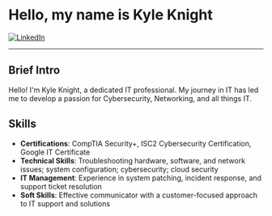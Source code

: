 # Hello, my name is Kyle Knight

[![LinkedIn](https://img.shields.io/badge/LinkedIn-Profile-blue)](https://www.linkedin.com/in/kyle-knight-232792a3)

---

## Brief Intro

Hello! I'm Kyle Knight, a dedicated IT professional. My journey in IT has led me to develop a passion for Cybersecurity, Networking, and all things IT.

## Skills

- **Certifications**: CompTIA Security+, ISC2 Cybersecurity Certification, Google IT Certificate
- **Technical Skills**: Troubleshooting hardware, software, and network issues; system configuration; cybersecurity; cloud security
- **IT Management**: Experience in system patching, incident response, and support ticket resolution
- **Soft Skills**: Effective communicator with a customer-focused approach to IT support and solutions
